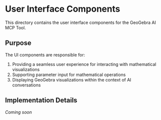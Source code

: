 # User Interface Components

This directory contains the user interface components for the GeoGebra AI MCP Tool.

## Purpose

The UI components are responsible for:

1. Providing a seamless user experience for interacting with mathematical visualizations
2. Supporting parameter input for mathematical operations
3. Displaying GeoGebra visualizations within the context of AI conversations

## Implementation Details

*Coming soon*


